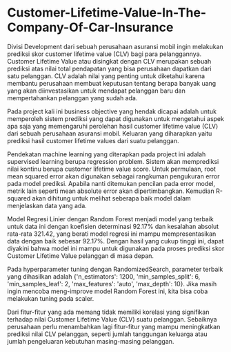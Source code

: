 # Customer-Lifetime-Value-In-The-Company-Of-Car-Insurance

Divisi Development dari sebuah perusahaan asuransi mobil ingin melakukan prediksi skor customer lifetime value (CLV) bagi para pelanggannya. Customer Lifetime Value atau disingkat dengan CLV merupakan sebuah prediksi atas nilai total pendapatan yang bisa perusahaan dapatkan dari satu pelanggan. CLV adalah nilai yang penting untuk diketahui karena membantu perusahaan membuat keputusan tentang berapa banyak uang yang akan diinvestasikan untuk mendapat pelanggan baru dan mempertahankan pelanggan yang sudah ada.

Pada project kali ini business objective yang hendak dicapai adalah untuk memperoleh sistem prediksi yang dapat digunakan untuk mengetahui aspek apa saja yang memengaruhi perolehan hasil customer lifetime value (CLV) dari sebuah perusahaan asuransi mobil. Keluaran yang diharapkan yaitu prediksi hasil customer lifetime values dari suatu pelanggan.

Pendekatan machine learning yang diterapkan pada project ini adalah supervised learning berupa regression problem. Sistem akan memprediksi nilai kontinu berupa customer lifetime value score. Untuk permulaan, root mean squared error akan digunakan sebagai rangkuman pengukuran error pada model prediksi. Apabila nanti ditemukan pencilan pada error model, metrik lain seperti mean absolute error akan dipertimbangkan. Kemudian R-squared akan dihitung untuk melihat seberapa baik model dalam menjelaskan data yang ada.

Model Regresi Linier dengan Random Forest menjadi model yang terbaik untuk data ini dengan koefisien determinasi 92.17% dan kesalahan absolut rata-rata 321.42, yang berati model regresi ini mampu mempresentasikan data dengan baik sebesar 92.17%. Dengan hasil yang cukup tinggi ini, dapat diyakini bahwa model ini mampu untuk digunakan pada proses prediksi skor Customer Lifetime Value pelanggan di masa depan.

Pada hyperparameter tuning dengan RandomizedSearch, parameter terbaik yang dihasilkan adalah {'n_estimators': 1200, 'min_samples_split': 6, 'min_samples_leaf': 2, 'max_features': 'auto', 'max_depth': 10}. Jika masih ingin mencoba meng-improve model Random Forest ini, kita bisa coba melakukan tuning pada scaler.

Dari fitur-fitur yang ada memang tidak memiliki korelasi yang signifikan terhadap nilai Customer Lifetime Value (CLV) suatu pelanggan. Sebaiknya perusahaan perlu menambahkan lagi fitur-fitur yang mampu meningkatkan prediksi nilai CLV pelanggan, seperti jumlah tanggungan keluarga atau jumlah pengeluaran kebutuhan masing-masing pelanggan.
